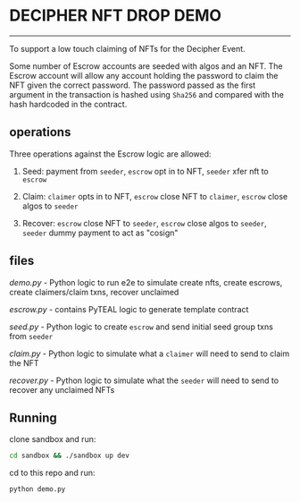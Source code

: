 # DECIPHER NFT DROP DEMO
----------------------

To support a low touch claiming of NFTs for the Decipher Event.

Some number of Escrow accounts are seeded with algos and an NFT. The Escrow account will allow any account holding the password to claim the NFT given the correct password. The password passed as the first argument in the transaction is hashed using `Sha256` and compared with the hash hardcoded in the contract. 

## operations

Three operations against the Escrow logic are allowed:

1) Seed: payment from `seeder`, `escrow` opt in to NFT, `seeder` xfer nft to `escrow`

2) Claim: `claimer` opts in to NFT, `escrow` close NFT to `claimer`, `escrow` close algos to `seeder`

3) Recover: `escrow` close NFT to `seeder`, `escrow` close algos to `seeder`, `seeder` dummy payment to act as "cosign"

## files

*demo.py* - Python logic to run e2e to simulate create nfts, create escrows, create claimers/claim txns, recover unclaimed

*escrow.py* - contains PyTEAL logic to generate template contract

*seed.py* - Python logic to create `escrow` and send initial seed group txns from `seeder`

*claim.py* - Python logic to simulate what a `claimer` will need to send to claim the NFT

*recover.py* - Python logic to simulate what the `seeder` will need to send to recover any unclaimed NFTs


## Running

clone sandbox and run:

```sh
cd sandbox && ./sandbox up dev
```

cd to this repo and run:
```sh
python demo.py
```
